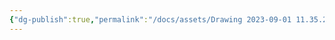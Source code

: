 ```yaml
---
{"dg-publish":true,"permalink":"/docs/assets/Drawing 2023-09-01 11.35.25.excalidraw/","tags":["excalidraw"]}
---
```

<style> .container {font-family: sans-serif; text-align: center;} .button-wrapper button {z-index: 1;height: 40px; width: 100px; margin: 10px;padding: 5px;} .excalidraw .App-menu_top .buttonList { display: flex;} .excalidraw-wrapper { height: 800px; margin: 50px; position: relative;} :root[dir="ltr"] .excalidraw .layer-ui__wrapper .zen-mode-transition.App-menu_bottom--transition-left {transform: none;} </style><script src="https://cdn.jsdelivr.net/npm/react@17/umd/react.production.min.js"></script><script src="https://cdn.jsdelivr.net/npm/react-dom@17/umd/react-dom.production.min.js"></script><script type="text/javascript" src="https://cdn.jsdelivr.net/npm/@excalidraw/excalidraw@0/dist/excalidraw.production.min.js"></script><div id="Drawing_2023-09-01_1135.25.excalidraw.md"></div><script>(function(){const InitialData={"type":"excalidraw","version":2,"source":"https://github.com/zsviczian/obsidian-excalidraw-plugin/releases/tag/2.7.4","elements":[{"type":"text","version":20,"versionNonce":752436340,"isDeleted":false,"id":"ILtUBNf7","fillStyle":"hachure","strokeWidth":1,"strokeStyle":"solid","roughness":1,"opacity":100,"angle":0,"x":-249.56224673986435,"y":-175.52092944570353,"strokeColor":"#1e1e1e","backgroundColor":"transparent","width":30.879971027374268,"height":25,"seed":1368006602,"groupIds":[],"frameId":null,"roundness":null,"boundElements":[{"id":"jxBZUSjw5JzwK-DsD96nj","type":"arrow"}],"updated":1736753020091,"link":null,"locked":false,"fontSize":20,"fontFamily":1,"text":"ptr","rawText":"ptr","textAlign":"left","verticalAlign":"top","containerId":null,"originalText":"ptr","lineHeight":1.25,"baseline":17,"autoResize":true,"index":"a0"},{"type":"text","version":36,"versionNonce":463629516,"isDeleted":false,"id":"pqQvGLLz","fillStyle":"hachure","strokeWidth":1,"strokeStyle":"solid","roughness":1,"opacity":100,"angle":0,"x":-17.029135167598724,"y":-176.0562993187504,"strokeColor":"#1e1e1e","backgroundColor":"transparent","width":31.559985041618347,"height":25,"seed":260544138,"groupIds":[],"frameId":null,"roundness":null,"boundElements":[],"updated":1736753020091,"link":null,"locked":false,"fontSize":20,"fontFamily":1,"text":"arr","rawText":"arr","textAlign":"left","verticalAlign":"top","containerId":null,"originalText":"arr","lineHeight":1.25,"baseline":17,"autoResize":true,"index":"a1"},{"type":"rectangle","version":47,"versionNonce":933271028,"isDeleted":false,"id":"dSF6YR8buNdmB-EPrJ0hj","fillStyle":"hachure","strokeWidth":1,"strokeStyle":"solid","roughness":1,"opacity":100,"angle":0,"x":-267.3116058707237,"y":-148.65624438710978,"strokeColor":"#1e1e1e","backgroundColor":"transparent","width":70.18917846679688,"height":28.60693359375,"seed":69743946,"groupIds":[],"frameId":null,"roundness":{"type":3},"boundElements":[],"updated":1736753020091,"link":null,"locked":false,"index":"a2"},{"type":"rectangle","version":96,"versionNonce":13824844,"isDeleted":false,"id":"VDnvx08uGfMaKio7Cc6Ju","fillStyle":"hachure","strokeWidth":1,"strokeStyle":"solid","roughness":1,"opacity":100,"angle":0,"x":-127.91646426916122,"y":-149.90233813710978,"strokeColor":"#1e1e1e","backgroundColor":"transparent","width":267.3827209472656,"height":36.001953125,"seed":1086782474,"groupIds":[],"frameId":null,"roundness":{"type":3},"boundElements":[{"id":"jxBZUSjw5JzwK-DsD96nj","type":"arrow"}],"updated":1736753020091,"link":null,"locked":false,"index":"a3"},{"type":"arrow","version":73,"versionNonce":1619113844,"isDeleted":false,"id":"jxBZUSjw5JzwK-DsD96nj","fillStyle":"hachure","strokeWidth":1,"strokeStyle":"solid","roughness":1,"opacity":100,"angle":0,"x":-221.0575470328331,"y":-134.7550297875004,"strokeColor":"#1e1e1e","backgroundColor":"transparent","width":85.05020141601562,"height":0.8228759765625,"seed":912445962,"groupIds":[],"frameId":null,"roundness":{"type":2},"boundElements":[],"updated":1736753020091,"link":null,"locked":false,"startBinding":{"elementId":"ILtUBNf7","focus":2.2459503710606974,"gap":15.765899658203125},"endBinding":{"elementId":"VDnvx08uGfMaKio7Cc6Ju","focus":0.26164565750911867,"gap":8.09088134765625},"lastCommittedPoint":null,"startArrowhead":null,"endArrowhead":"arrow","points":[[0,0],[85.05020141601562,-0.8228759765625]],"index":"a4"},{"id":"5wD8I5Ow","type":"text","x":-95.44110721349716,"y":-140.8809051513672,"width":197.89991760253906,"height":25,"angle":0,"strokeColor":"#1e1e1e","backgroundColor":"transparent","fillStyle":"hachure","strokeWidth":1,"strokeStyle":"solid","roughness":1,"opacity":100,"groupIds":[],"frameId":null,"roundness":null,"seed":561384010,"version":41,"versionNonce":724478412,"isDeleted":false,"boundElements":[],"updated":1736753020091,"link":null,"locked":false,"text":"1 2 3 4 5 6 8 9 10","rawText":"1 2 3 4 5 6 8 9 10","fontSize":20,"fontFamily":1,"textAlign":"left","verticalAlign":"top","baseline":17,"containerId":null,"originalText":"1 2 3 4 5 6 8 9 10","lineHeight":1.25,"autoResize":true,"index":"a5"}],"appState":{"theme":"light","viewBackgroundColor":"#ffffff","currentItemStrokeColor":"#1e1e1e","currentItemBackgroundColor":"transparent","currentItemFillStyle":"hachure","currentItemStrokeWidth":1,"currentItemStrokeStyle":"solid","currentItemRoughness":1,"currentItemOpacity":100,"currentItemFontFamily":1,"currentItemFontSize":20,"currentItemTextAlign":"left","currentItemStartArrowhead":null,"currentItemEndArrowhead":"arrow","currentItemArrowType":"round","scrollX":510.17267459630966,"scrollY":433.2283421654301,"zoom":{"value":2},"currentItemRoundness":"round","gridSize":null,"gridStep":5,"gridModeEnabled":false,"gridColor":{"Bold":"rgba(217, 217, 217, 0.5)","Regular":"rgba(230, 230, 230, 0.5)"},"currentStrokeOptions":null,"frameRendering":{"enabled":true,"clip":true,"name":true,"outline":true},"objectsSnapModeEnabled":false,"activeTool":{"type":"selection","customType":null,"locked":false,"lastActiveTool":null}},"files":{}};InitialData.scrollToContent=true;App=()=>{const e=React.useRef(null),t=React.useRef(null),[n,i]=React.useState({width:void 0,height:void 0});return React.useEffect(()=>{i({width:t.current.getBoundingClientRect().width,height:t.current.getBoundingClientRect().height});const e=()=>{i({width:t.current.getBoundingClientRect().width,height:t.current.getBoundingClientRect().height})};return window.addEventListener("resize",e),()=>window.removeEventListener("resize",e)},[t]),React.createElement(React.Fragment,null,React.createElement("div",{className:"excalidraw-wrapper",ref:t},React.createElement(ExcalidrawLib.Excalidraw,{ref:e,width:n.width,height:n.height,initialData:InitialData,viewModeEnabled:!0,zenModeEnabled:!0,gridModeEnabled:!1})))},excalidrawWrapper=document.getElementById("Drawing_2023-09-01_1135.25.excalidraw.md");ReactDOM.render(React.createElement(App),excalidrawWrapper);})();</script>